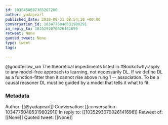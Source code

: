 ```yaml
---
id: 1035450697385267200
author: yudapearl
published_date: 2018-08-31 08:54:18 +00:00
conversation_id: 1034776048531980291
in_reply_to: 1035293070026141696
retweet: None
quoted_tweet: None
type: tweet
tags:

---
```


@goodfellow_ian The theoretical impediments listed in #Bookofwhy apply to any model-free approach to learning, not necessarily DL. If we define DL as a function-fitter then it cannot rise above rung 1 -- association. To be a causal reasoner DL must be guided by a model that tells it what to fit.

### Metadata

Author: [[@yudapearl]]
Conversation: [[conversation-1034776048531980291]]
In reply to: [[1035293070026141696]]
Retweet of: [[None]]
Quoted tweet: [[None]]
